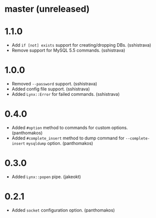 # master (unreleased)

# 1.1.0

* Add `if [not] exists` support for creating/dropping DBs. (sshistrava)
* Remove support for MySQL 5.5 commands. (sshistrava)

# 1.0.0

* Removed `--password` support. (sshistrava)
* Added config file support. (sshistrava)
* Added `Lynx::Error` for failed commands. (sshistrava)

# 0.4.0

* Added `#option` method to commands for custom options. (panthomakos)
* Added `#complete_insert` method to dump command for `--complete-insert` `mysqldump` option. (panthomakos)

# 0.3.0

* Added `Lynx::popen` pipe. (jakeokt)

# 0.2.1

* Added `socket` configuration option. (panthomakos)
